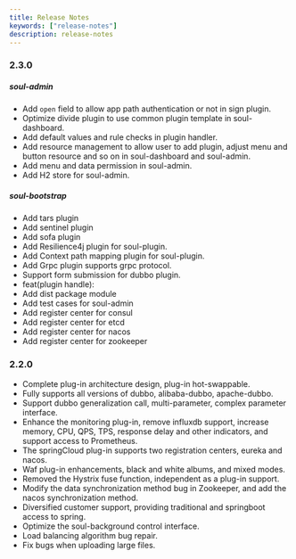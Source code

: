 ```yaml
---
title: Release Notes
keywords: ["release-notes"]
description: release-notes
---
```


### 2.3.0

##### soul-admin

- Add `open` field to allow app path authentication or not in sign plugin.
- Optimize divide plugin to use common plugin template in soul-dashboard.
- Add default values and rule checks in plugin handler.
- Add resource management to allow user to add plugin, adjust menu and button resource and so on in soul-dashboard and soul-admin.
- Add menu and data permission in soul-admin.
- Add H2 store for soul-admin.

##### soul-bootstrap

- Add tars plugin
- Add sentinel plugin
- Add sofa plugin
- Add Resilience4j plugin for soul-plugin.
- Add Context path mapping plugin for soul-plugin.
- Add Grpc plugin supports grpc protocol.
- Support form submission for dubbo plugin.
- feat(plugin handle):
- Add dist package module
- Add test cases for soul-admin
- Add register center for consul
- Add register center for etcd
- Add register center for nacos
- Add register center for zookeeper


### 2.2.0
- Complete plug-in architecture design, plug-in hot-swappable.
- Fully supports all versions of dubbo, alibaba-dubbo, apache-dubbo.
- Support dubbo generalization call, multi-parameter, complex parameter interface.
- Enhance the monitoring plug-in, remove influxdb support, increase memory, CPU, QPS, TPS, response delay and other indicators, and support access to Prometheus.
- The springCloud plug-in supports two registration centers, eureka and nacos.
- Waf plug-in enhancements, black and white albums, and mixed modes.
- Removed the Hystrix fuse function, independent as a plug-in support.
- Modify the data synchronization method bug in Zookeeper, and add the nacos synchronization method.
- Diversified customer support, providing traditional and springboot access to spring.
- Optimize the soul-background control interface.
- Load balancing algorithm bug repair.
- Fix bugs when uploading large files.
